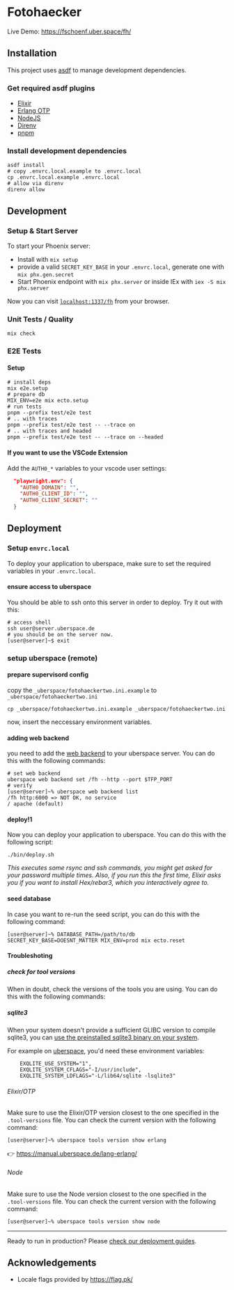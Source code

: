 # Fotohaecker

Live Demo: https://fschoenf.uber.space/fh/

## Installation

This project uses [asdf](https://asdf-vm.com/#/) to manage development dependencies.

### Get required asdf plugins

- [Elixir](https://github.com/asdf-vm/asdf-elixir#install)
- [Erlang OTP](https://github.com/asdf-vm/asdf-erlang#install)
- [NodeJS](https://github.com/asdf-vm/asdf-nodejs#install)
- [Direnv](https://github.com/asdf-community/asdf-direnv#setup)
- [pnpm](https://github.com/jonathanmorley/asdf-pnpm#installing)

### Install development dependencies

```shell
asdf install
# copy .envrc.local.example to .envrc.local
cp .envrc.local.example .envrc.local
# allow via direnv
direnv allow
```

## Development

### Setup & Start Server

To start your Phoenix server:

- Install with `mix setup`
- provide a valid `SECRET_KEY_BASE` in your `.envrc.local`, generate one with `mix phx.gen.secret`
- Start Phoenix endpoint with `mix phx.server` or inside IEx with `iex -S mix phx.server`

Now you can visit [`localhost:1337/fh`](http://localhost:1337/fh) from your browser.

### Unit Tests / Quality

```shell
mix check
```

### E2E Tests

#### Setup

```shell
# install deps
mix e2e.setup
# prepare db
MIX_ENV=e2e mix ecto.setup
# run tests
pnpm --prefix test/e2e test
# .. with traces
pnpm --prefix test/e2e test -- --trace on
# .. with traces and headed
pnpm --prefix test/e2e test -- --trace on --headed
```

#### If you want to use the VSCode Extension

Add the `AUTH0_*` variables to your vscode user settings:

```json
  "playwright.env": {
    "AUTH0_DOMAIN": "",
    "AUTH0_CLIENT_ID": "",
    "AUTH0_CLIENT_SECRET": ""
  }
```

## Deployment

### Setup `envrc.local`

To deploy your application to uberspace, make sure to set the required variables in your `.envrc.local`.

#### ensure access to uberspace

You should be able to ssh onto this server in order to deploy. Try it out with this:

```shell
# access shell
ssh user@server.uberspace.de
# you should be on the server now.
[user@server]~$ exit
```

### setup uberspace (remote)

#### prepare supervisord config

copy the `_uberspace/fotohaeckertwo.ini.example` to `_uberspace/fotohaeckertwo.ini`

```shell
cp _uberspace/fotohaeckertwo.ini.example _uberspace/fotohaeckertwo.ini
```

now, insert the neccessary environment variables.

#### adding web backend

you need to add the [web backend](https://manual.uberspace.de/web-backends/) to your uberspace server. You can do this with the following commands:

```shell
# set web backend
uberspace web backend set /fh --http --port $TFP_PORT
# verify
[user@server]~% uberspace web backend list
/fh http:6000 => NOT OK, no service
/ apache (default)
```

#### deploy!1

Now you can deploy your application to uberspace. You can do this with the following script:

```shell
./bin/deploy.sh
```

_This executes some rsync and ssh commands, you might get asked for your password multiple times. Also, if you run this the first time, Elixir asks you if you want to install Hex/rebar3, which you interactively agree to._

#### seed database

In case you want to re-run the seed script, you can do this with the following command:

```shell
[user@server]~% DATABASE_PATH=/path/to/db SECRET_KEY_BASE=DOESNT_MATTER MIX_ENV=prod mix ecto.reset
```

#### Troubleshoting

##### check for tool versions

When in doubt, check the versions of the tools you are using. You can do this with the following commands:

##### sqlite3

When your system doesn't provide a sufficient GLIBC version to compile sqlite3, you can [use the preinstalled sqlite3 binary on your system](https://github.com/elixir-sqlite/exqlite#using-system-installed-libraries).

For example on [uberspace](https://uberspace.de/en/), you'd need these environment variables:

```shell
    EXQLITE_USE_SYSTEM="1",
    EXQLITE_SYSTEM_CFLAGS="-I/usr/include",
    EXQLITE_SYSTEM_LDFLAGS="-L/lib64/sqlite -lsqlite3"
```

###### Elixir/OTP

Make sure to use the Elixir/OTP version closest to the one specified in the `.tool-versions` file. You can check the current version with the following command:

```shell
[user@server]~% uberspace tools version show erlang
```

👉 https://manual.uberspace.de/lang-erlang/

###### Node

Make sure to use the Node version closest to the one specified in the `.tool-versions` file. You can check the current version with the following command:

```shell
[user@server]~% uberspace tools version show node
```

---

Ready to run in production? Please [check our deployment guides](https://hexdocs.pm/phoenix/deployment.html).

## Acknowledgements

- Locale flags provided by https://flag.pk/
